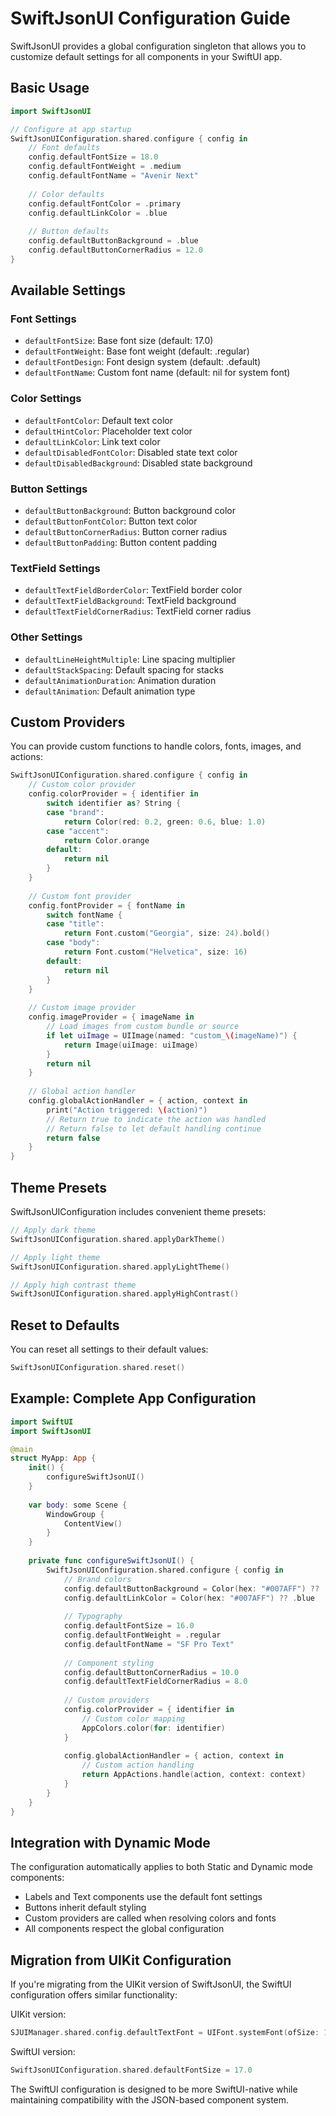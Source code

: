 # SwiftJsonUI Configuration Guide

SwiftJsonUI provides a global configuration singleton that allows you to customize default settings for all components in your SwiftUI app.

## Basic Usage

```swift
import SwiftJsonUI

// Configure at app startup
SwiftJsonUIConfiguration.shared.configure { config in
    // Font defaults
    config.defaultFontSize = 18.0
    config.defaultFontWeight = .medium
    config.defaultFontName = "Avenir Next"
    
    // Color defaults
    config.defaultFontColor = .primary
    config.defaultLinkColor = .blue
    
    // Button defaults
    config.defaultButtonBackground = .blue
    config.defaultButtonCornerRadius = 12.0
}
```

## Available Settings

### Font Settings
- `defaultFontSize`: Base font size (default: 17.0)
- `defaultFontWeight`: Base font weight (default: .regular)
- `defaultFontDesign`: Font design system (default: .default)
- `defaultFontName`: Custom font name (default: nil for system font)

### Color Settings
- `defaultFontColor`: Default text color
- `defaultHintColor`: Placeholder text color
- `defaultLinkColor`: Link text color
- `defaultDisabledFontColor`: Disabled state text color
- `defaultDisabledBackground`: Disabled state background

### Button Settings
- `defaultButtonBackground`: Button background color
- `defaultButtonFontColor`: Button text color
- `defaultButtonCornerRadius`: Button corner radius
- `defaultButtonPadding`: Button content padding

### TextField Settings
- `defaultTextFieldBorderColor`: TextField border color
- `defaultTextFieldBackground`: TextField background
- `defaultTextFieldCornerRadius`: TextField corner radius

### Other Settings
- `defaultLineHeightMultiple`: Line spacing multiplier
- `defaultStackSpacing`: Default spacing for stacks
- `defaultAnimationDuration`: Animation duration
- `defaultAnimation`: Default animation type

## Custom Providers

You can provide custom functions to handle colors, fonts, images, and actions:

```swift
SwiftJsonUIConfiguration.shared.configure { config in
    // Custom color provider
    config.colorProvider = { identifier in
        switch identifier as? String {
        case "brand":
            return Color(red: 0.2, green: 0.6, blue: 1.0)
        case "accent":
            return Color.orange
        default:
            return nil
        }
    }
    
    // Custom font provider
    config.fontProvider = { fontName in
        switch fontName {
        case "title":
            return Font.custom("Georgia", size: 24).bold()
        case "body":
            return Font.custom("Helvetica", size: 16)
        default:
            return nil
        }
    }
    
    // Custom image provider
    config.imageProvider = { imageName in
        // Load images from custom bundle or source
        if let uiImage = UIImage(named: "custom_\(imageName)") {
            return Image(uiImage: uiImage)
        }
        return nil
    }
    
    // Global action handler
    config.globalActionHandler = { action, context in
        print("Action triggered: \(action)")
        // Return true to indicate the action was handled
        // Return false to let default handling continue
        return false
    }
}
```

## Theme Presets

SwiftJsonUIConfiguration includes convenient theme presets:

```swift
// Apply dark theme
SwiftJsonUIConfiguration.shared.applyDarkTheme()

// Apply light theme
SwiftJsonUIConfiguration.shared.applyLightTheme()

// Apply high contrast theme
SwiftJsonUIConfiguration.shared.applyHighContrast()
```

## Reset to Defaults

You can reset all settings to their default values:

```swift
SwiftJsonUIConfiguration.shared.reset()
```

## Example: Complete App Configuration

```swift
import SwiftUI
import SwiftJsonUI

@main
struct MyApp: App {
    init() {
        configureSwiftJsonUI()
    }
    
    var body: some Scene {
        WindowGroup {
            ContentView()
        }
    }
    
    private func configureSwiftJsonUI() {
        SwiftJsonUIConfiguration.shared.configure { config in
            // Brand colors
            config.defaultButtonBackground = Color(hex: "#007AFF") ?? .blue
            config.defaultLinkColor = Color(hex: "#007AFF") ?? .blue
            
            // Typography
            config.defaultFontSize = 16.0
            config.defaultFontWeight = .regular
            config.defaultFontName = "SF Pro Text"
            
            // Component styling
            config.defaultButtonCornerRadius = 10.0
            config.defaultTextFieldCornerRadius = 8.0
            
            // Custom providers
            config.colorProvider = { identifier in
                // Custom color mapping
                AppColors.color(for: identifier)
            }
            
            config.globalActionHandler = { action, context in
                // Custom action handling
                return AppActions.handle(action, context: context)
            }
        }
    }
}
```

## Integration with Dynamic Mode

The configuration automatically applies to both Static and Dynamic mode components:

- Labels and Text components use the default font settings
- Buttons inherit default styling
- Custom providers are called when resolving colors and fonts
- All components respect the global configuration

## Migration from UIKit Configuration

If you're migrating from the UIKit version of SwiftJsonUI, the SwiftUI configuration offers similar functionality:

UIKit version:
```swift
SJUIManager.shared.config.defaultTextFont = UIFont.systemFont(ofSize: 17)
```

SwiftUI version:
```swift
SwiftJsonUIConfiguration.shared.defaultFontSize = 17.0
```

The SwiftUI configuration is designed to be more SwiftUI-native while maintaining compatibility with the JSON-based component system.